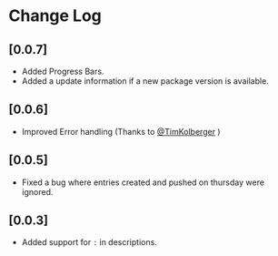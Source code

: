 # Change Log

## [0.0.7]

- Added Progress Bars.
- Added a update information if a new package version is available. 

## [0.0.6]

- Improved Error handling (Thanks to [@TimKolberger](https://github.com/TimKolberger) )

## [0.0.5]

- Fixed a bug where entries created and pushed on thursday were ignored.

## [0.0.3]

- Added support for `:` in descriptions.
